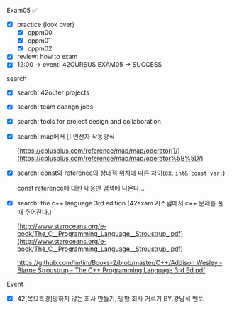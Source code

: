 Exam05 ✅

- [x]  practice (look over)
    - [x]  cppm00
    - [x]  cppm01
    - [x]  cppm02
- [x]  review: how to exam
- [x]  12:00 → event: 42CURSUS EXAM05 → SUCCESS

search

- [x]  search: 42outer projects
- [x]  search: team daangn jobs
- [x]  search: tools for project design and collaboration
- [x]  search: map에서 [] 연산자 작동방식
    
    [https://cplusplus.com/reference/map/map/operator[]/](https://cplusplus.com/reference/map/map/operator%5B%5D/)
    
- [x]  search: const와 reference의 상대적 위치에 따른 차이(ex. `int& const var;`)
    
    const reference에 대한 내용만 검색에 나온다…
    
- [x]  search: the c++ language 3rd edition (42exam 시스템에서 c++ 문제를 풀 때 주어진다.)
    
    [http://www.staroceans.org/e-book/The_C__Programming_Language__Stroustrup_.pdf](http://www.staroceans.org/e-book/The_C__Programming_Language__Stroustrup_.pdf)
    
    [https://github.com/lmtim/Books-2/blob/master/C++/Addison Wesley - Bjarne Stroustrup - The C++ Programming Language 3rd Ed.pdf](https://github.com/lmtim/Books-2/blob/master/C++/Addison%20Wesley%20-%20Bjarne%20Stroustrup%20-%20The%20C++%20Programming%20Language%203rd%20Ed.pdf)
    

Event

- [x]  42[목요특강]망하지 않는 회사 만들기, 망할 회사 거르기 BY.강남석 멘토
